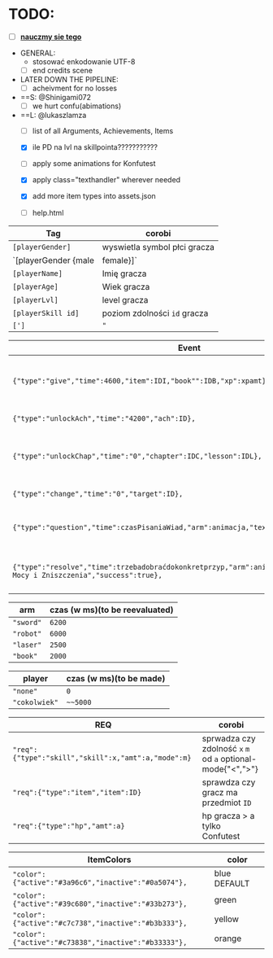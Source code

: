 
# TODO:
- [ ] [**nauczmy sie tego**](https://training.github.com/kit/downloads/github-git-cheat-sheet.pdf)
- GENERAL:
  - stosować enkodowanie UTF-8
  - [ ] end credits scene
- LATER DOWN THE PIPELINE:
  - [ ] acheivment for no losses
- ==S: @Shinigami072
  - [ ] we hurt confu(abimations)
- ==L: @lukaszlamza
  - [ ] list of all Arguments, Achievements, Items
  - [x] ile PD na lvl na skillpointa???????????
  - [ ] apply some animations for Konfutest
  - [x] apply class="texthandler" wherever needed
  - [x] add more item types into assets.json
  - [ ] help.html
  


Tag|corobi
---|---
`[playerGender]` | wyswietla symbol płci gracza
`[playerGender {male|female}]` | zmaina tekstu w zalożności od płci gracza 
`[playerName]` | Imię gracza
`[playerAge]` | Wiek gracza
`[playerLvl]` | level gracza
`[playerSkill id]`| poziom zdolności `id` gracza 
`[']`| `"`

Event|corobi
---|---
`{"type":"give","time":4600,"item":IDI,"book"":IDB,"xp":xpamt},` | daj graczowi Item `IDI`, książkę `IDB`, `xpamt` Doświadczenia
`{"type":"unlockAch","time":"4200","ach":ID},` | odblokuj osiągnięcie `ID`
`{"type":"unlockChap","time":"0","chapter":IDC,"lesson":IDL},` | odblokuj lekcję `IDL`["test" dla konfucjusza] w rozdziale `IDC`
`{"type":"change","time":"0","target":ID},`| przeskocz do sceny `ID`
`{"type":"question","time":czasPisaniaWiad,"arm":animacja,"text":pytanie},`| zadaje pytanie z animacją (patrz tabela poniżej)
`{"type":"resolve","time":trzebadobraćdokonkretprzyp,"arm":animacja,"player":"Argument Mocy i Zniszczenia","success":true},` | na początku bloku kolejnego pytania

arm|czas (w ms)(to be reevaluated)
---|---
`"sword"`|`6200`
`"robot"`|`6000`
`"laser"`|`2500`
`"book"`|`2000`

player|czas (w ms)(to be made)
---|---
`"none"`|`0`
`"cokolwiek"`|`~~5000`


REQ|corobi
---|---
`"req":{"type":"skill","skill":x,"amt":a,"mode":m}`| sprwadza czy zdolność `x` `m` od `a` optional-mode{"<",">"}
`"req":{"type":"item","item":ID}`| sprawdza czy gracz ma przedmiot `ID`
`"req":{"type":"hp","amt":a}`| hp gracza > a tylko Confutest

ItemColors|color
---|---
`"color":{"active":"#3a96c6","inactive":"#0a5074"},`|<a link="#0a5074" alink="#3a96c6">blue DEFAULT</a>
`"color":{"active":"#39c680","inactive":"#33b273"},`|<a link="#33b273" alink="#39c680">green</a>
`"color":{"active":"#c7c738","inactive":"#b3b333"},`|<a link="#b3b333" alink="#c7c738">yellow</a>
`"color":{"active":"#c73838","inactive":"#b33333"},`|<a link="#b33333" alink="#c73838">orange</a>






